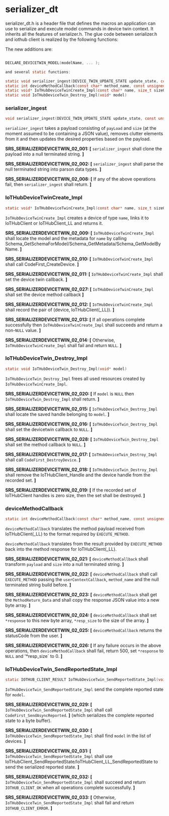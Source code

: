 # serializer_dt

serializer_dt.h is a header file that defines the macros an application can use to serialize and execute model commands in device twin context.
It inherits all the features of serializer.h. The glue code between serializer.h and iothub client is realized by the following functions: 

The new additions are:
```c

DECLARE_DEVICETWIN_MODEL(modelName, ... );

and several static functions:

static void serializer_ingest(DEVICE_TWIN_UPDATE_STATE update_state, const unsigned char* payLoad, size_t size, void* userContextCallback)
static int deviceMethodCallback(const char* method_name, const unsigned char* payload, size_t size, unsigned char** response, size_t* resp_size, void* userContextCallback)
static void* IoTHubDeviceTwinCreate_Impl(const char* name, size_t sizeOfName, SERIALIZER_DEVICETWIN_PROTOHANDLE* protoHandle)
static void IoTHubDeviceTwin_Destroy_Impl(void* model)
```

### serializer_ingest
```c
void serializer_ingest(DEVICE_TWIN_UPDATE_STATE update_state, const unsigned char* payLoad, size_t size, void* userContextCallback)
```

`serializer_ingest` takes a payload consisting of `payLoad` and `size` (at the moment assumed to be containing a JSON value), removes clutter elements from it
and then updates the desired properties based on the payload.

**SRS_SERIALIZERDEVICETWIN_02_001: [** `serializer_ingest` shall clone the payload into a null terminated string. **]**

**SRS_SERIALIZERDEVICETWIN_02_002: [** `serializer_ingest` shall parse the null terminated string into parson data types. **]**

**SRS_SERIALIZERDEVICETWIN_02_008: [** If any of the above operations fail, then `serializer_ingest` shall return. **]**

### IoTHubDeviceTwinCreate_Impl
```c
static void* IoTHubDeviceTwinCreate_Impl(const char* name, size_t sizeOfName, SERIALIZER_DEVICETWIN_PROTOHANDLE* protoHandle)
```

`IoTHubDeviceTwinCreate_Impl` creates a device of type `name`, links it to IoTHubClient or IoTHubClient_LL and returns it.

**SRS_SERIALIZERDEVICETWIN_02_009: [** `IoTHubDeviceTwinCreate_Impl` shall locate the model and the metadata for `name` by calling Schema_GetSchemaForModel/Schema_GetMetadata/Schema_GetModelByName. **]**

**SRS_SERIALIZERDEVICETWIN_02_010: [** `IoTHubDeviceTwinCreate_Impl` shall call CodeFirst_CreateDevice. **]**

**SRS_SERIALIZERDEVICETWIN_02_011: [** `IoTHubDeviceTwinCreate_Impl` shall set the device twin callback. **]**

**SRS_SERIALIZERDEVICETWIN_02_027: [** `IoTHubDeviceTwinCreate_Impl` shall set the device method callback **]**

**SRS_SERIALIZERDEVICETWIN_02_012: [** `IoTHubDeviceTwinCreate_Impl` shall record the pair of (device, IoTHubClient(_LL)). **]**

**SRS_SERIALIZERDEVICETWIN_02_013: [** If all operations complete successfully then `IoTHubDeviceTwinCreate_Impl` shall succeeds and return a non-`NULL` value. **]**

**SRS_SERIALIZERDEVICETWIN_02_014: [** Otherwise, `IoTHubDeviceTwinCreate_Impl` shall fail and return `NULL`. **]**

### IoTHubDeviceTwin_Destroy_Impl
```c
static void IoTHubDeviceTwin_Destroy_Impl(void* model)
```

`IoTHubDeviceTwin_Destroy_Impl` frees all used resources created by `IoTHubDeviceTwinCreate_Impl`.

**SRS_SERIALIZERDEVICETWIN_02_020: [** If `model` is `NULL` then `IoTHubDeviceTwin_Destroy_Impl` shall return. **]**

**SRS_SERIALIZERDEVICETWIN_02_015: [** `IoTHubDeviceTwin_Destroy_Impl` shall locate the saved handle belonging to `model`. **]**

**SRS_SERIALIZERDEVICETWIN_02_016: [** `IoTHubDeviceTwin_Destroy_Impl` shall set the devicetwin callback to `NULL`. **]**

**SRS_SERIALIZERDEVICETWIN_02_028: [** `IoTHubDeviceTwin_Destroy_Impl` shall set the method callback to `NULL`. **]**

**SRS_SERIALIZERDEVICETWIN_02_017: [** `IoTHubDeviceTwin_Destroy_Impl` shall call `CodeFirst_DestroyDevice`. **]**

**SRS_SERIALIZERDEVICETWIN_02_018: [** `IoTHubDeviceTwin_Destroy_Impl` shall remove the IoTHubClient_Handle and the device handle from the recorded set. **]**

**SRS_SERIALIZERDEVICETWIN_02_019: [** If the recorded set of IoTHubClient handles is zero size, then the set shall be destroyed. **]**

### deviceMethodCallback
```c
static int deviceMethodCallback(const char* method_name, const unsigned char* payload, size_t size, unsigned char** response, size_t* resp_size, void* userContextCallback)
```

`deviceMethodCallback` translates the method payload received from IoTHubClient(_LL) to the format required by `EXECUTE_METHOD`. 

`deviceMethodCallback` translates from the result provided by `EXECUTE_METHOD` back into the method response for IoTHubClient(_LL).

**SRS_SERIALIZERDEVICETWIN_02_021: [** `deviceMethodCallback` shall transform `payload` and `size` into a null terminated string. **]**

**SRS_SERIALIZERDEVICETWIN_02_022: [** `deviceMethodCallback` shall call `EXECUTE_METHOD` passing the `userContextCallback`, `method_name` and the null terminated string build before. **]**

**SRS_SERIALIZERDEVICETWIN_02_023: [** `deviceMethodCallback` shall get the `MethodReturn_Data` and shall copy the response JSON value into a new byte array. **]**

**SRS_SERIALIZERDEVICETWIN_02_024: [** `deviceMethodCallback` shall set `*response` to this new byte array, `*resp_size` to the size of the array. **]**

**SRS_SERIALIZERDEVICETWIN_02_025: [** `deviceMethodCallback` returns the statusCode from the user. **]**

**SRS_SERIALIZERDEVICETWIN_02_026: [** If any failure occurs in the above operations, then `deviceMethodCallback` shall fail, return 500, set `*response` to `NULL` and '*resp_size` to 0. **]** 

### IoTHubDeviceTwin_SendReportedState_Impl
```c
static IOTHUB_CLIENT_RESULT IoTHubDeviceTwin_SendReportedState_Impl(void* model, IOTHUB_CLIENT_REPORTED_STATE_CALLBACK deviceTwinCallback, void* context)
```

`IoTHubDeviceTwin_SendReportedState_Impl` send the complete reported state for `model`. 

**SRS_SERIALIZERDEVICETWIN_02_029: [** `IoTHubDeviceTwin_SendReportedState_Impl` shall call `CodeFirst_SendAsyncReported`. **]** (which serializes the complete reported state to a byte buffer).

**SRS_SERIALIZERDEVICETWIN_02_030: [** `IoTHubDeviceTwin_SendReportedState_Impl` shall find `model` in the list of devices. **]**

**SRS_SERIALIZERDEVICETWIN_02_031: [** `IoTHubDeviceTwin_SendReportedState_Impl` shall use IoTHubClient_SendReportedState/IoTHubClient_LL_SendReportedState to send the serialized reported state. **]**

**SRS_SERIALIZERDEVICETWIN_02_032: [** `IoTHubDeviceTwin_SendReportedState_Impl` shall succeed and return `IOTHUB_CLIENT_OK` when all operations complete successfully. **]**

**SRS_SERIALIZERDEVICETWIN_02_033: [** Otherwise, `IoTHubDeviceTwin_SendReportedState_Impl` shall fail and return `IOTHUB_CLIENT_ERROR`. **]**




